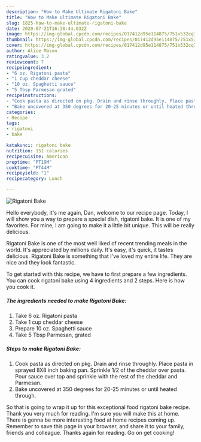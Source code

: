 ```yaml
---
description: "How to Make Ultimate Rigatoni Bake"
title: "How to Make Ultimate Rigatoni Bake"
slug: 1825-how-to-make-ultimate-rigatoni-bake
date: 2020-07-21T16:38:44.032Z
image: https://img-global.cpcdn.com/recipes/017412d95e114875/751x532cq70/rigatoni-bake-recipe-main-photo.jpg
thumbnail: https://img-global.cpcdn.com/recipes/017412d95e114875/751x532cq70/rigatoni-bake-recipe-main-photo.jpg
cover: https://img-global.cpcdn.com/recipes/017412d95e114875/751x532cq70/rigatoni-bake-recipe-main-photo.jpg
author: Alice Mason
ratingvalue: 3.2
reviewcount: 7
recipeingredient:
- "6 oz. Rigatoni pasta"
- "1 cup cheddar cheese"
- "10 oz. Spaghetti sauce"
- "5 Tbsp Parmesan grated"
recipeinstructions:
- "Cook pasta as directed on pkg. Drain and rinse throughly. Place pasta in sprayed 8X8 inch baking pan. Sprinkle 1/2 of the cheddar over pasta. Pour sauce over top and sprinkle with the rest of the cheddar and Parmesan."
- "Bake uncovered at 350 degrees for 20-25 minutes or until heated through."
categories:
- Recipe
tags:
- rigatoni
- bake

katakunci: rigatoni bake 
nutrition: 151 calories
recipecuisine: American
preptime: "PT19M"
cooktime: "PT44M"
recipeyield: "1"
recipecategory: Lunch

---
```



![Rigatoni Bake](https://img-global.cpcdn.com/recipes/017412d95e114875/751x532cq70/rigatoni-bake-recipe-main-photo.jpg)

Hello everybody, it's me again, Dan, welcome to our recipe page. Today, I will show you a way to prepare a special dish, rigatoni bake. It is one of my favorites. For mine, I am going to make it a little bit unique. This will be really delicious.



Rigatoni Bake is one of the most well liked of recent trending meals in the world. It's appreciated by millions daily. It's easy, it's quick, it tastes delicious. Rigatoni Bake is something that I've loved my entire life. They are nice and they look fantastic.


To get started with this recipe, we have to first prepare a few ingredients. You can cook rigatoni bake using 4 ingredients and 2 steps. Here is how you cook it.

<!--inarticleads1-->

##### The ingredients needed to make Rigatoni Bake:

1. Take 6 oz. Rigatoni pasta
1. Take 1 cup cheddar cheese
1. Prepare 10 oz. Spaghetti sauce
1. Take 5 Tbsp Parmesan, grated




<!--inarticleads2-->

##### Steps to make Rigatoni Bake:

1. Cook pasta as directed on pkg. Drain and rinse throughly. Place pasta in sprayed 8X8 inch baking pan. Sprinkle 1/2 of the cheddar over pasta. Pour sauce over top and sprinkle with the rest of the cheddar and Parmesan.
1. Bake uncovered at 350 degrees for 20-25 minutes or until heated through.




So that is going to wrap it up for this exceptional food rigatoni bake recipe. Thank you very much for reading. I'm sure you will make this at home. There is gonna be more interesting food at home recipes coming up. Remember to save this page in your browser, and share it to your family, friends and colleague. Thanks again for reading. Go on get cooking!
